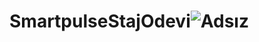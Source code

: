 # SmartpulseStajOdevi![Adsız](https://user-images.githubusercontent.com/53064323/161434941-4618697c-f307-4602-8f77-2711e38369db.jpg)
